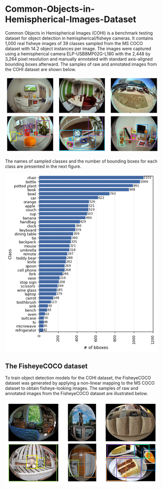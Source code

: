 # Common-Objects-in-Hemispherical-Images-Dataset
Common Objects in Hemispherical Images (COHI) is a benchmark testing dataset for object detection in hemispherical/fisheye cameras. It contains 1,000 real fisheye images of 39 classes sampled from the MS COCO dataset with 14.2 object instances per image. The images were captured using a hemispherical camera ELP-USB8MP02G-L180 with the 2,448 by 3,264 pixel resolution and manually annotated with standard axis-aligned bounding boxes afterward. The samples of raw and annotated images from the COHI dataset are shown below.

<img src="https://github.com/IS2AI/Common-Objects-in-Hemispherical-Images-Dataset/blob/main/figures/COHI_samples.PNG" width="750">

The names of sampled classes and the number of bounding boxes for each class are presented in the next figure.

<img src="https://github.com/IS2AI/Common-Objects-in-Hemispherical-Images-Dataset/blob/main/figures/class_distribution.png" width="500">

## The FisheyeCOCO dataset
To train object detection models for the COHI dataset, the FisheyeCOCO dataset was generated by applying a non-linear mapping to the MS COCO dataset to obtain fisheye-looking images. The samples of raw and annotated images from the FisheyeCOCO dataset are illustrated below.

<img src="https://github.com/IS2AI/Common-Objects-in-Hemispherical-Images-Dataset/blob/main/figures/FisheyeCOCO_samples.PNG" width="750">


